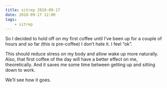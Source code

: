 ```yaml
---
title: sitrep 2018-09-17
date: 2018-09-17 12:00
tags: 
    - sitrep
---
```

So I decided to hold off on my first coffee until I’ve been up for a couple of hours and so far (this is pre-coffee) I don’t hate it. I feel “ok”.

This should reduce stress on my body and allow wake up more naturally. Also, that first coffee of the day will have a better effect on me, theoretically. And it saves me some time between getting up and sitting down to work.

We’ll see how it goes.